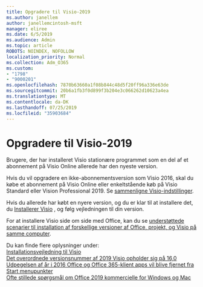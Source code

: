 ```yaml
---
title: Opgradere til Visio-2019
ms.author: janellem
author: janellemcintosh-msft
manager: eliree
ms.date: 6/5/2019
ms.audience: Admin
ms.topic: article
ROBOTS: NOINDEX, NOFOLLOW
localization_priority: Normal
ms.collection: Adm_O365
ms.custom:
- "1798"
- "9000201"
ms.openlocfilehash: 7870b63660a1f08b844c48d5f20ff96a336e63de
ms.sourcegitcommit: 20b6a1fb3f0d899f3b204e3c066262d10623a4ea
ms.translationtype: MT
ms.contentlocale: da-DK
ms.lasthandoff: 07/25/2019
ms.locfileid: "35903684"
---
```

# <a name="upgrade-to-visio-2019"></a>Opgradere til Visio-2019

Brugere, der har installeret Visio stationære programmet som en del af et abonnement på Visio Online allerede har den nyeste version. 

Hvis du vil opgradere en ikke-abonnementsversion som Visio 2016, skal du købe et abonnement på Visio Online eller enkeltstående køb på Visio Standard eller Vision Professional 2019. Se [sammenligne Visio-indstillinger](https://products.office.com/visio/microsoft-visio-plans-and-pricing-compare-visio-options).

Hvis du allerede har købt en nyere version, og du er klar til at installere det, du [Installerer Visio](https://support.office.com/article/f98f21e3-aa02-4827-9167-ddab5b025710?wt.mc_id=OfficeAdm_ClientDIA_Alchemy1798) , og følg vejledningen til din version. 

For at installere Visio side om side med Office, kan du se [understøttede scenarier til installation af forskellige versioner af Office, projekt, og Visio på samme computer](https://docs.microsoft.com/deployoffice/install-different-office-visio-and-project-versions-on-the-same-computer).

Du kan finde flere oplysninger under:<br>
[Installationsvejledning til Visio](https://docs.microsoft.com/deployoffice/deployment-guide-for-visio)<br>
[Det overordnede versionsnummer af 2019 Visio opholder sig på 16,0](https://docs.microsoft.com/en-gb/deployoffice/office2019/overview#whats-stayed-the-same-in-office-2019)<br>
[Udpegelsen af år i 2016 Office og Office 365-klient apps vil blive fjernet fra Start menupunkter](https://support.office.com/article/8fe5e052-76d2-49de-af30-2e84ed3da907?wt.mc_id=OfficeAdm_ClientDIA_Alchemy1798)<br>
[Ofte stillede spørgsmål om Office 2019 kommercielle for Windows og Mac](https://support.microsoft.com/help/4133312) 
